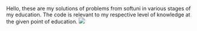 Hello, these are my solutions of problems from softuni in various stages of my education. The code is relevant to my respective level of knowledge at the given point of education.
![](https://spisanie8.bg/uf/articles/6275/item_istock667315292.jpg)
